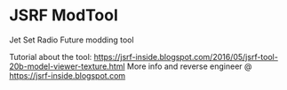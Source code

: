 # JSRF ModTool
 Jet Set Radio Future modding tool

Tutorial about the tool: https://jsrf-inside.blogspot.com/2016/05/jsrf-tool-20b-model-viewer-texture.html
More info and reverse engineer @ https://jsrf-inside.blogspot.com
